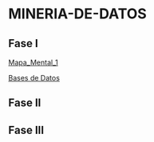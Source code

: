 # MINERIA-DE-DATOS

## Fase I

[Mapa_Mental_1](https://github.com/rebecacardenas/MINERIA-DE-DATOS/blob/main/MapaMental_1_1858163.pdf)

[Bases de Datos](https://github.com/rebecacardenas/MINERIA-DE-DATOS/blob/main/Ej1_BasesDatos_Equipo_4.pdf)


## Fase II


## Fase III
